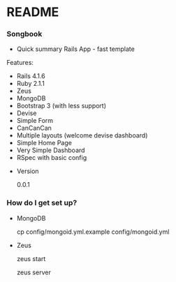 # README #

### Songbook ###

* Quick summary
Rails App - fast template

Features:

 - Rails 4.1.6
 - Ruby 2.1.1
 - Zeus
 - MongoDB
 - Bootstrap 3 (with less support)
 - Devise
 - Simple Form
 - CanCanCan
 - Multiple layouts (welcome devise dashboard)
 - Simple Home Page
 - Very Simple Dashboard
 - RSpec with basic config

* Version

  0.0.1

### How do I get set up? ###

* MongoDB

  cp config/mongoid.yml.example config/mongoid.yml

* Zeus

    zeus start

    zeus server

